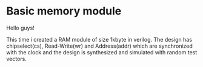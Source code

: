 # Basic memory module
 Hello guys!

 This time i created a RAM module of size 1kbyte in verilog. The design has chipselect(cs), Read-Write(wr) and Address(addr) which are synchronized with the clock and the design is synthesized and simulated with random test vectors.

